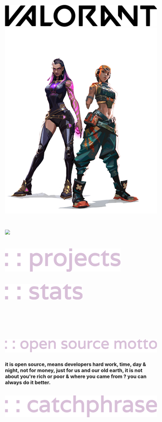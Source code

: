 <img src="./svg/valorant.svg" alt="">
<img src="./svg/raze-reyna.png" alt="">
<h1 style="color:#D8BFD8;"><img src="https://readme-typing-svg.herokuapp.com?font=Varela+Round&size=40&width=500&height=100&color=808080&lines=hello+!;i'm+rsadhukhan"><h1>
<img src="./svg/projects.svg" alt="">
<br>
<img src="https://github-readme-stats.vercel.app/api/pin/?username=sadhukhanr&repo=papae&theme=material-palenight&hide_border=true" alt="">
<img src="https://github-readme-stats.vercel.app/api/pin/?username=SudipC3&repo=git&theme=material-palenight&hide_border=true" alt="">
<img src="https://github-readme-stats.vercel.app/api/pin/?username=sadhukhanr&repo=kex&theme=material-palenight&hide_border=true" alt="">

<br>
<img src="./svg/stats.svg" alt="">
<br>
<img src="https://github-readme-streak-stats.herokuapp.com?user=sadhukhanr&theme=nightowl&hide_border=true" alt="" align="left">
<img src="https://github-readme-stats.vercel.app/api?username=sadhukhanr&show_icons=true&theme=tokyonight&hide_border=true" alt="" align = "left">

<img src="https://activity-graph.herokuapp.com/graph?username=sadhukhanr&theme=rogue&hide_border=true" alt="">

```
```
<br>
<img src="./svg/opensourcemotto.svg" alt="">
<h3 class="green">it is open source, means developers hard work, time, day & night, not for money, just for us and our old earth, it
    is not about you're rich or poor & where you came from ? you can always do it better.</h3>
<br>
<img src="./svg/catchphrase.svg" alt="">
<img src="https://readme-typing-svg.herokuapp.com?font=Varela+Round&size=30&color=808080&lines=prodigal+son" alt="">
<code><img src="./svg/icon/ahri_thumb.jpg" alt="" hight="50px" width="50px"></code>

